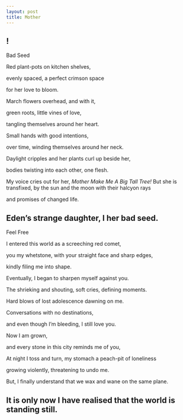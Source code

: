 ```yaml
---
layout: post
title: Mother
---
```

!
---

Bad Seed 


Red plant-pots on kitchen shelves, 

evenly spaced, a perfect crimson space 

for her love to bloom.

March flowers overhead, and with it,

green roots, little vines of love, 

tangling themselves around her heart.

Small hands with good intentions, 

over time, winding themselves around her neck.


Daylight cripples and her plants curl up beside her,

bodies twisting into each other, one flesh.

My voice cries out for her, *Mother Make Me A Big Tall Tree!*
But she is transfixed, by the sun and the moon with their halcyon rays

and promises of changed life. 

Eden’s strange daughter, I her bad seed. 
---

Feel Free


I entered this world as a screeching red comet, 

you my whetstone, with your straight face and sharp edges,

kindly filing me into shape. 

Eventually, I began to sharpen myself against you.

The shrieking and shouting, soft cries, defining moments.

Hard blows of lost adolescence dawning on me. 

Conversations with no destinations, 

and even though I’m bleeding, I still love you. 


Now I am grown, 

and every stone in this city reminds me of you,

At night I toss and turn, my stomach a peach-pit of loneliness

growing violently, threatening to undo me. 

But, I finally understand that we wax and wane on the same plane.

It is only now I have realised that the world is standing still.
---







